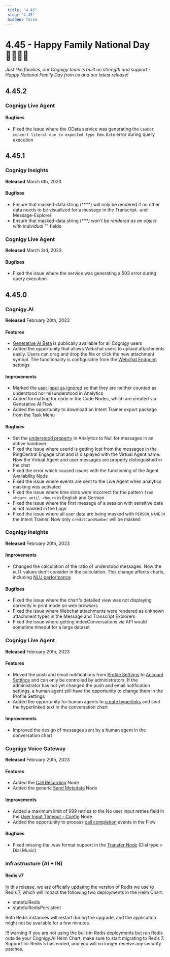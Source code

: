 ```yaml
---
 title: "4.45" 
 slug: "4.45" 
 hidden: false 
---
```


# 4.45 - Happy Family National Day 👨‍👩‍👧‍👦

_Just like families, our Cognigy team is built on strength and support - Happy National Family Day from us and our latest release!_

## 4.45.2

### Cognigy Live Agent

#### Bugfixes

- Fixed the issue where the OData service was generating the `Cannot convert literal due to expected type Edm.Date` error during query execution

## 4.45.1

### Cognigy Insights

**Released** March 6th, 2023

#### Bugfixes

- Ensure that masked-data string (\*\*\*\*) will only be rendered if no other data needs to be visualized for a message in the Transcript- and Message-Explorer
- Ensure that masked-data string (\*_\*\*) won't be rendered as an object with individual "_" fields

### Cognigy Live Agent

**Released** March 3rd, 2023

#### Bugfixes

- Fixed the issue where the service was generating a 503 error during query execution

## 4.45.0

### Cognigy.AI

**Released** February 20th, 2023

#### Features

- [Generative AI Beta](../ai/generative-ai.md) is publically available for all Cognigy users
- Added the opportunity that allows Webchat users to upload attachments easily. Users can drag and drop the file or click the new attachment symbol. The functionality is configurable from the [Webchat Endpoint](../ai/endpoints/webchat/deploy-webchat-endpoint.md#file-storage) settings

#### Improvements

- Marked the [user input as ignored](../ai/tools/interaction-panel/input.md#properties) so that they are neither counted as understood nor misunderstood in Analytics
- Added formatting for code in the Code Nodes, which are created via Generative AI Flow
- Added the opportunity to download an Intent Trainer export package from the Task Menu

#### Bugfixes

- Set the [understood property](../ai/flow-nodes/code/analytics-data.md#analytics-fields) in Analytics to Null for messages in an active handover
- Fixed the issue where userId is getting lost from the messages in the RingCentral Engage chat and is displayed with the Virtual Agent name. Now the Virtual Agent and user messages are properly distinguished in the chat
- Fixed the error which caused issues with the functioning of the Agent Availability Node
- Fixed the issue where events are sent to the Live Agent when analytics masking was activated
- Fixed the issue where time slots were incorrect for the pattern `from <hour> until <hour>` in English and German
- Fixed the issue where the first message of a session with sensitive data is not masked in the Logs
- Fixed the issue where all user data are being masked with `PERSON_NAME` in the Intent Trainer. Now only `creditCardNumber` will be masked

### Cognigy Insights

**Released** February 20th, 2023

#### Improvements

- Changed the calculation of the ratio of understood messages. Now the `null` values don't consider in the calculation. This change affects charts, including [NLU performance](../insights/dashboard-nlu-performance.md)

#### Bugfixes

- Fixed the issue where the chart's detailed view was not displaying correctly in print mode on web browsers
- Fixed the issue where Webchat attachments were rendered as unknown attachment types in the Message and Transcript Explorers
- Fixed the issue where getting indexConversations via API would sometime timeout for a large dataset

### Cognigy Live Agent

**Released** February 20th, 2023

#### Features

- Moved the push and email notifications from [Profile Settings](../live-agent/profile-settings.md#notifications) to [Account Settings](../live-agent/settings/account-settings.md#notifications) and can only be controlled by administrators. If the administrator has not yet changed the push and email notification settings, a human agent still have the opportunity to change them in the Profile Settings
- Added the opportunity for human agents to [create hyperlinks](../live-agent/conversation/send-reply.md#send-a-reply-to-a-user) and sent the hyperlinked text in the conversation chart

#### Improvements

- Improved the design of messages sent by a human agent in the conversation chart

### Cognigy Voice Gateway

**Released** February 20th, 2023

#### Features

- Added the [Call Recording](../ai/flow-nodes/vg/call-recording.md) Node
- Added the generic [Send Metadata](../ai/flow-nodes/generic-voice-nodes/send-metadata.md) Node

#### Improvements

- Added a maximum limit of 999 retries to the No user input retries field in the [User Input Timeout - Config](../ai/flow-nodes/generic-voice-nodes/user-input-timeout-config.md) Node
- Added the opportunity to process [call completion](../voicegateway/references/events/overview.md) events in the Flow

#### Bugfixes

- Fixed missing the .wav format support in the [Transfer Node](../ai/flow-nodes/vg/transfer.md) (Dial type > Dial Music)

### Infrastructure (AI + IN)

#### Redis v7

In this release, we are officially updating the version of Redis we use to Redis 7, which will impact the following two deployments in the Helm Chart:

- statefulRedis
- statefulRedisPersistent

Both Redis instances will restart during the upgrade, and the application might not be available for a few minutes.

!!! warning
    If you are not using the built-in Redis deployments but run Redis outside your Cognigy.AI Helm Chart, make sure to start migrating to Redis 7. Support for Redis 5 has ended, and you will no longer receive any security patches.
